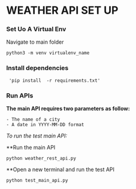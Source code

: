 # WEATHER API SET UP 

### Set Uo A Virtual Env
Navigate to main folder
```
python3 -m venv virtualenv_name

```
### Install dependencies 
```
 'pip install  -r requirements.txt'

```
### Run APIs

**The main API requires two parameters as follow:**

    - The name of a city 
    - A date in YYYY-MM-DD format

_To run the test main API:_

**Run the main API
```
python weather_rest_api.py

```
**Open a new terminal and run the test API

```
python test_main_api.py 

```